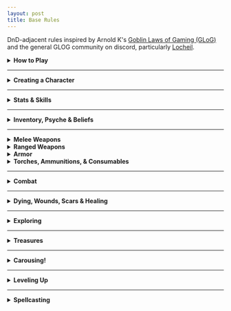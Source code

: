```yaml
---
layout: post
title: Base Rules
---
```


DnD-adjacent rules inspired by Arnold K's [Goblin Laws of Gaming (GLoG)](http://goblinpunch.blogspot.com/2020/04/lair-of-lamb-final.html) and the general GLOG community on discord, particularly [Locheil](https://nothicseye.blogspot.com/).

<details markdown="1">
<summary><b>How to Play</b></summary>
The referee describes a situation, and you tell what your character would do in that context. The referee might ask you to **roll** a 20-faced die and add a number from your character sheet to the roll to see if you succeed in your action. If the situation is **easy**, the result must be above 10 to succeed, if it's **normal**, you have to beat 15, and if it's **hard**, 20. Either way, the referee describes the new situation, and so on. 

Sometimes, the referee might tell you that the situation gives you **advantage** or **disadvantage**. Rolling with advantage means you roll twice and choose the best result. Disadvantage is the opposite.

That's it!
</details>

---

<details markdown="1">
<summary><b>Creating a Character</b></summary>
You have three main stats: **Fortitude**, **Dexterity**, and **Willpower**. Roll 1D6+2 for each to determine their value.

You also have as many **Hit Points** as your Fortitude score.

You can have as many things in your **Inventory** as twice your Fortitude score. <br>
You can have as many things in your **Psyche** as twice your Willpower score.

Choose a [**Character Class**](https://saltygoo.github.io/classes/). Add the class’s starting equipment to your Inventory, its skills and spells to your Psyche and the class' _Template A_ abilities to your character sheet.

Voilà!
</details>

---

<details markdown="1">
<summary><b>Stats & Skills</b></summary>

Your stats and skills cannot be higher than 10. If a stat becomes 0, you become paralyzed.

<ins>**Fortitude**</ins> represents your physical prowess. You roll it for strength and endurance-related feats.

<ins>**Dexterity**</ins> represents your grace and reflexes. You roll it for mobility feats like climbing, jumping and running away, and also to dodge attacks and hit things.

<ins>**Willpower**</ins> represents your mind and personality. You roll it for social interactions, but also to resist spells and overwhelming emotions such as fear.

<details markdown="1">
<summary><i>Example: Using a Stat</i></summary>
*Beau is running away from a troll. He rolls a D20 and adds his Dexterity for a total of 17. This is higher than 15 and means that Beau is out of reach in another location of his choice. However, Gretchen, Beau's ally, rolled 12. That means she hasn't escaped the troll, and both of them will have to keep fighting in the next room in the dungeon.*
</details>

A <ins>**Skill**</ins> can be anything (flower arrangement, swordplay, etc.) and starts with a value of 5. When asked to roll for an action, you can use one of your skills instead of the stat the referee tells you to use if it would thematically make sense. Your skills are stored in your **Psyche**.

<details markdown="1">
<summary><i>Example: Using a Skill</i></summary>
*Beau has 3 points of Willpower and 5 points of a skill named "Swamp Dweller". When trying to parley with a troll, the referee asks him to roll Willpower, but Beau argues that his Swamp Dweller skill makes as much sense to use. The referee agrees and Beau adds 5 to his roll instead of 3.*
</details>

<ins>**Hit Points**</ins> (or HP) is the amount of damage you can take before getting Wounded.

<ins>**Armor**</ins> is the amount of damage you ignore when an attack hits you. You have 0 armor by default.
</details>

---

<details markdown="1">
<summary><b>Inventory, Psyche & Beliefs</b></summary>

<ins>**Inventory**</ins>. You have as many slots as twice your Fortitude. Inventory slots can be filled with objects, but also get filled with the Scars and mutations you gain along the way. You gain Scars when you get Wounded and they can only be removed by magic.

Small items like potions and daggers can be stacked in your inventory in packs of 3 of the same type. It takes your turn to retrieve an item during combat unless it is in your first 3 slots.

<ins>**Psyche**</ins>. You have as many slots as twice your Willpower. Psyche slots can be filled with Skills, Spells, Followers and Beliefs, but also with emotional scars you gain along the way. You gain scars when you get Wounded.

You cannot go above your psyche slot limit, but you can always forget a Skill, a Spell, or a Belief, or send a follower back home. You can’t, however, get rid of a scar like that.

You can have as many **Beliefs** as you want, and they can be anything. You can change them and add more each time you level up. At the end of a game session, if you have taken a risk for one of your beliefs, you can increase one of your skills by 1. If a Skill reaches a score of 10 this way, you can remove one emotional scar.

<details markdown="1">
<summary><i>Example: Using a Belief</i></summary>
*Gretchen is fighting a dangerous troll. Her teammate Beau decides to leave his hiding spot to come to her rescue because he believes in selflessness. At the end of the session, he can increase one of his skills by 1 as a reward for having acted upon his Belief.*
</details>
</details>

---

<details markdown="1">
<summary><b>Melee Weapons</b></summary>
<ins>Improvised (wine bottle, chair)</ins>
1D4 damage, can be thrown

<ins>Light (dagger, javelin)</ins>
1D6 damage, can be thrown, can be in off-hand

<ins>Medium (sword, axe)</ins>
1D8 damage, 1D10 with two hands

<ins>Heavy (greatsword, greataxe)</ins>
1D12 damage, needs two hands

<ins>Pole (spear, halberd)</ins>
1D8 damage, needs two hands, <br>
You have advantage when dodging melee attacks from creatures you've hit this turn

<ins>Two-Weapon Fighting</ins>
When you miss an attack with your main hand, you can make a free attack with your off-hand. 
</details>

<details markdown="1">
<summary><b>Ranged Weapons</b></summary>
<ins>Light (darts)</ins>
1 damage, can attack twice

<ins>Medium (sling)</ins>
1D4 damage

<ins>Heavy (bow)</ins>
1D6 damage, needs two hands

<ins>Mechanical (crossbow, musket)</ins>
1D12 damage, needs two hands, <br>
must take one action to recharge
</details>

<details markdown="1">
<summary><b>Armor</b></summary>
Each worn piece of armor reduces damage by 1. <br> 
You can't swim, sneak or jump while wearing 3 or more pieces of armor.
</details>

<details markdown="1">
<summary><b>Torches, Ammunitions, & Consumables</b></summary>
Some items like **torches** have a finite use, represented by a D6. After 10 minutes of usage, roll the die. On a result of 1, the item is getting closer to depletion and the D6 becomes a D4. When you roll a 1 on the D4, you only have one use of the item left before it is depleted.

This system can be used for **ammunitions** too, in that case, instead of 10 minutes of usage, you roll after each battle where ammunition was used.
</details>

---

<details markdown="1">
<summary><b>Combat</b></summary>

<ins>**Turn Order:**</ins> You act before the monsters unless they have surprised you.

<ins>**Your Turn:**</ins> You can move nearby, speak and do one other action, like casting a spell or attacking.

<ins>**Attacking:**</ins> The referee will tell you if the target is easy, normal or hard to hit. Roll Dexterity. If you hit, roll your weapon’s damage die and the referee subtracts it from the target’s HP. Reducing a monster’s HP to 0 kills it. A die roll of 20 on an attack means double damage.

_On the monsters' turn, they might attack you. In this case, you'll have to dodge._

<ins>**Dodging:**</ins> The referee will tell you if the monster's attack is easy, normal or hard to dodge. Roll Dexterity to avoid it. A die roll of 1 on a dodge means double damage.

<details markdown="1">
<summary><i>Example: Combat</i></summary>
*Gretchen is fighting a dangerous troll. She acts first. On her turn, she yells at her teammate Beau to stop being a coward, swings her sword at the troll, and moves to the edge of a pit, hoping to lure the monster into a precarious position. The referee tells her to make a normal attack roll, so she rolls a D20 and adds her Dexterity hoping to get above 15. The result is 18, it's a hit! Her sword inflicts 1D8 points of damage to the troll, who is infuriated.*

*It's the troll's turn! The referee announces that the monster chases her to the edge of the pit and swings its club at her. She must dodge! She rolls a D20 and adds her Dexterity. 15! It is not enough to avoid the troll's powerful blow. The referee rolls the monster's damage: 8. Gretchen loses that many Hit Points, bring her to 0. She starts dying.*
</details>
</details>

---

<details markdown="1">
<summary><b>Dying, Wounds, Scars & Healing</b></summary>

<ins>**Dying:**</ins> When you reach 0 Hit Points, you start dying. While you are dying, you gain a **Wound** at the end of each of your turns. If you reach 10 Wounds, you die. Each point of damage you take while dying also gives you an extra Wound. 

While dying, you can spend your whole turn to attempt to stabilize. Make a hard Fortitude roll. On a success, you stop dying and have 1 HP. An ally that can reach you with an appropriate Skill or tool can spend their turn making a hard Willpower roll for the same effect. You also stop dying if you recover HP any other way.

Stabilizing does not heal your accumulated Wounds. Instead, you gain a **Scar**. You choose whether the scar will take an Inventory slot or a Psyche slot. As long as you have it, all your rolls against the danger that puts you in that situation are easy rolls.

<ins>**Healing:**</ins> A 8 hours rest heals all HP losses and consumes 1 ration for the team.

Medical care heals all Wounds. Medical care happens when you end an adventure in a safe location with healers.

<details markdown="1">
<summary><i>Example: Dying</i></summary>
*Gretchen is dying from a troll attack. On her turn, she calls her ally Beau for help and tries to recover. She rolls 19 on her Fortitude roll. Failure! She gains one Wound.*

*Beau arrives at the scene. He has bandages and could try to stop the bleeding, but the troll is still there and one hit from it could kill Gretchen. He decides to try to push the troll down the nearby pit instead. Success! On her next turn, Gretchen fails her hard Fortitude roll again. She now has 2 wounds. Beau attempts to save her using bandages. He succeeds his hard Willpower roll! Gretchen stops dying, but still has 2 wounds until the end of the adventure.*

*Gretchen has a new Scar. She decides it is going to take an Inventory slot. From now on, she won’t be caught off-guard by a troll. All her rolls against them become easy.*
</details>
</details>

---

<details markdown="1">
<summary><b>Exploring</b></summary>

Time is tracked differently when you travel outdoors or in a dungeon. **Dungeons** are divided in rooms. Inside a dungeon, any worthwhile action like investigating a room or battling takes 10 minutes. You roll to see if your torches deplete every 10 minutes and the referee rolls for random encounters every 30 minutes. You can cross 10 safe rooms you have explored per 10 minutes, or 3 if you want to be discreet.

The **world outside** of a dungeon is divided in hexagons. Any worthwhile action like crossing or exploring a hex lasts 4h of the day (*Dawn, Midday, Afternoon, Dusk, Evening, or Night*). The referee rolls for encounters each time you enter a new location, explore a location or rest.
</details>

---

<details markdown="1">
<summary><b>Treasures</b></summary>

Each object you find has a certain value assigned by the referee:

- trash (worthless)
- mundane (bag of silver coins)
- valuable (bag of gold coins)
- treasure (bag of platinum coins)

A bag of coins takes an Inventory slot. When in town, you can trade items from one category for another in the same category (at the referee's discretion, just say what you are looking for). Alternatively, 4 mundane objects are worth 1 valuable, and 4 valuables are worth 1 treasure.
</details>

---

<details markdown="1">
<summary><b>Carousing!</b></summary>

When you are back to town after an adventure, it is time to spend your loot. Here are a few options:

<details markdown="1">
<summary><ins>Celebrate</ins></summary>
Get drunk and get known! For each Valuable spent in such way, you gain a hangover and a new random [friend](https://coinsandscrolls.blogspot.com/2017/06/osr-table-of-camp-followers.html) in town. This friend will do favours for you but stay in this town. If you end up spending the equivalent of a Treasure, one of your friends becomes a Follower and goes with you in your adventures, acting as a class-less character (until it levels up!). Followers take Psyche slots.
</details>

<details markdown="1">
<summary><ins>Build a Home</ins></summary>
Spending a Valuable this way will give you 1 piece of mundane furniture. If you end up spending the equivalent of a Treasure, you also become the owner of a 30' x 30' structure of the shape you want.
</details>

<details markdown="1">
<summary><ins>Train a Skill</ins></summary>
Spending a Valuable this way will let you increase one of your skills by 1. If you end up spending the equivalent of a Treasure, you can learn a new skill of your choice instead and put 5 points in it.
</details>

_Some options open up when you have access to specific things:_

<details markdown="1">
<summary><ins>Study a Spellbook</ins></summary>
You need a [Spellbook](/class/wizard#study) and a Treasure worth of materials to study magic. When you study, you choose which book you are studying, gain the knowledge contained in it and roll for one of its spells. If you already know the spell, roll again.
</details>

<details markdown="1">
<summary><ins>Craft with Materials</ins></summary>
You need raw materials (like the skin of a monster you’ve slain) to craft and spend as much loot as you want on tools. The object you craft can be anything made mainly with the provided materials. If you used mundane tools, the result will be mundane; if you spend valuable tools, the object will be special; and if you spend the equivalent of a treasure for the tools, it will be magical. Discuss what you want with the referee.
</details>

<details markdown="1">
<summary><ins>Tame a Captured Beast</ins></summary>
You need to have captured a feral [Beast](/list/monsters-beast). You must spend 1 valuable for each of its Hit Dice to make it one of your followers. Each extra valuable spent training the beast teaches it a one-word order. Otherwise, it only acts to eat or in self-defence.
</details>

<details markdown="1">
<summary><ins>Contact a Horror from Beyond</ins></summary>
You need to have an eldritch book or a way to contact an [Horror](/list/monsters-aberration). For each Valuable spent in this ritual, roll on the [mutation](https://coinsandscrolls.blogspot.com/2018/01/osr-1d500-biological-mutations.html) table, choose one of the results and add it to your Inventory. The specific horrors listed on this website have their own mutation tables with extra potential benefits.
</details>

<details markdown="1">
<summary><ins>Make a Pact with a Celestial Being</ins></summary>
You need to have a holy book or a way to contact a [Divine Creature](/list/monsters-celestial). For each Valuable spent in this ritual, roll on the Celestial Pact table in the divine creature's description, then choose among the quests and rewards your rolled. You become bound to both and lose your soul if you fail the quest.
</details>

<details markdown="1">
<summary><ins>Build a Construct</ins></summary>
You must have an instruction manual. Each [Construct](/list/monsters-construct) has specific instructions in their description, but it always requires magic and a lot of Treasures. On a success, you gain a very powerful follower. It is expected the party pools their resources together to craft a construct.
</details>

<details markdown="1">
<summary><ins>Bind an Elemental to You</ins></summary>
You need to have the core of an [Elemental Spirit](/list/monsters-elemental) and spend a Treasure in arcane materials. Roll on the binding table in the elemental's description. You also gain a Spell Dice.
</details>

</details>

---

<details markdown="1">
<summary><b>Leveling Up</b></summary>

You level up when you spend the equivalent of a Treasure in any of the carousing activities mentioned above. When you level up:

- Increase your HP by 2 (up to 20 total).
- Increase one of your stats by 1 (up to 10).
- Gain the next template of your class in alphabetical order or take the template A of another class (up to 4 templates total).

</details>

---

<details markdown="1">
<summary><b>Spellcasting</b></summary>
Some classes can cast spells. They have Spell Dice (SD).

<ins>Casting a Spell</ins><br>
Whenever you cast a spell, you choose how many SD to invest into it. The result of the spell depends on the number of [dice] and their [sum]. 

If a SD rolls a 1, 2 or 3, you don’t lose it. Otherwise, you lose it until you get a night of sleep. You can’t cast without SD.

Every time you roll doubles you get closer to *Catastrophe*.

<ins>Catastrophe</ins><br>
Every time you roll doubles you gain 1 *Doom Point*. Roll a D20. If you roll equal to or below your doom score, you trigger a [catastrophe](/list/spell-catastrophe). Triples give 3 Points, and Quadruples, 6 points. They will end your wizardly career if you don’t quest to avoid your doom.

<ins>Sigil</ins><br>
Some spells mention a Sigil. It's your unique symbol. A spell cast with a Sigil takes 10 minutes to cast, but lasts forever. You can have as many Sigils up as you have Spell Dice.
</details>
